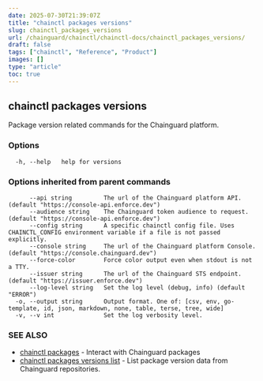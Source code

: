 ```yaml
---
date: 2025-07-30T21:39:07Z
title: "chainctl packages versions"
slug: chainctl_packages_versions
url: /chainguard/chainctl/chainctl-docs/chainctl_packages_versions/
draft: false
tags: ["chainctl", "Reference", "Product"]
images: []
type: "article"
toc: true
---
```

## chainctl packages versions

Package version related commands for the Chainguard platform.

### Options

```
  -h, --help   help for versions
```

### Options inherited from parent commands

```
      --api string         The url of the Chainguard platform API. (default "https://console-api.enforce.dev")
      --audience string    The Chainguard token audience to request. (default "https://console-api.enforce.dev")
      --config string      A specific chainctl config file. Uses CHAINCTL_CONFIG environment variable if a file is not passed explicitly.
      --console string     The url of the Chainguard platform Console. (default "https://console.chainguard.dev")
      --force-color        Force color output even when stdout is not a TTY.
      --issuer string      The url of the Chainguard STS endpoint. (default "https://issuer.enforce.dev")
      --log-level string   Set the log level (debug, info) (default "ERROR")
  -o, --output string      Output format. One of: [csv, env, go-template, id, json, markdown, none, table, terse, tree, wide]
  -v, --v int              Set the log verbosity level.
```

### SEE ALSO

* [chainctl packages](/chainguard/chainctl/chainctl-docs/chainctl_packages/)	 - Interact with Chainguard packages
* [chainctl packages versions list](/chainguard/chainctl/chainctl-docs/chainctl_packages_versions_list/)	 - List package version data from Chainguard repositories.

